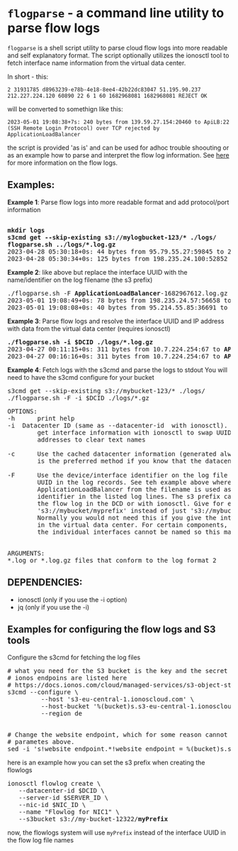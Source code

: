 # `flogparse` - a command line utility to parse flow logs
`flogparse` is a shell script utility to parse cloud flow logs into more readable and self explanatory format. 
The script optionally utilizes the ionosctl tool to fetch interface name information from 
the virtual data center. 

In short - this:

`2 31931785 d8963239-e78b-4e18-8ee4-42b22dc83047 51.195.90.237 212.227.224.120 60890 22 6 1 60 1682968081 1682968081 REJECT OK`

will be converted to somethign like this:

`2023-05-01 19:08:38+7s: 240 bytes from 139.59.27.154:20460 to ApiLB:22 (SSH Remote Login Protocol) over TCP rejected by ApplicationLoadBalancer`


the script is provided 'as is' and can be used for adhoc trouble shoouting or as an example 
how to parse and interpret the flow log information. See [here](https://docs.ionos.com/cloud/compute-engine/networks/how-tos/flow-logs/configure-flow-logs) for more information on the flow logs.

## Examples:

**Example 1**: Parse flow logs into more readable format and add protocol/port information
<pre>
<b>
mkdir logs
s3cmd get --skip-existing s3://mylogbucket-123/* ./logs/
flogparse.sh ../logs/*.log.gz</b>
2023-04-28 05:30:18+0s: 44 bytes from 95.79.55.27:59845 to 212.227.224.120:23 (<b>Telnet</b>) over <b>TCP</b> rejected by d8963239-e78b-4e18-8ee4-42b22dc83047
2023-04-28 05:30:34+0s: 125 bytes from 198.235.24.100:52852 to 212.227.224.120:1900 (<b>UPnP SSDP</b>) over <b>UDP</b> rejected by d8963239-e78b-4e18-8ee4-42b22dc83047
</pre>

**Example 2**: like above but replace the interface UUID with the name/identifier on the log filename (the s3 prefix)

<pre>
./flogparse.sh -F <b>ApplicationLoadBalancer</b>-1682967612.log.gz
2023-05-01 19:08:49+0s: 78 bytes from 198.235.24.57:56658 to 212.227.224.120:137 (NETBIOS Name Service) over UDP rejected by <b>ApplicationLoadBalancer</b>
2023-05-01 19:08:08+0s: 40 bytes from 95.214.55.85:36691 to 212.227.224.120:9091 over TCP rejected by <b>ApplicationLoadBalancer</b>
</pre>

**Example 3**: Parse flow logs and resolve the interface UUID and IP address with data from the virtual data center (requires ionosctl)
<pre>
<b>./flogparse.sh -i $DCID ./logs/*.log.gz </b>
2023-04-27 00:11:15+0s: 311 bytes from 10.7.224.254:67 to <b>API2_Private_NIC</b>:68 (Bootstrap Protocol Client) over UDP accepted by <b>API2_Private_NIC</b>
2023-04-27 00:16:16+0s: 311 bytes from 10.7.224.254:67 to <b>API2_Private_NIC</b>:68 (Bootstrap Protocol Client) over UDP accepted by <b>API2_Private_NIC</b>
</pre>


**Example 4**: Fetch logs with the s3cmd and parse the logs to stdout
You will need to have the s3cmd configure for your bucket
<pre>
s3cmd get --skip-existing s3://mybucket-123/* ./logs/
./flogparse.sh -F -i $DCID ./logs/*.gz
</pre>

<pre>
OPTIONS:
-h      print help
-i <id> Datacenter ID (same as --datacenter-id <id> with ionosctl). Used to
        get interface information with ionosctl to swap UUIDs and IP
        addresses to clear text names

-c      Use the cached datacenter information (generated alwys with -i if -c not used). This
        is the preferred method if you know that the datacenter information is not changing

-F      Use the device/interface identifier on the log file name instead of the
        UUID in the log records. See teh example above where the string
        ApplicationLoadBalancer from the filename is used as the interface
        identifier in the listed log lines. The s3 prefix can be defined when setting
        the flow log in the DCD or with ionosctl. Give for example
        's3://mybucket/myprefix' instead of just 's3://mybucket' in the DCD or ionosctl.
        Normally you would not need this if you give the interfaces (NICs) proper names
        in the virtual data center. For certain components, such as the application load balancer
        the individual interfaces cannot be named so this may be a useful option.


ARGUMENTS:
*.log or *.log.gz files that conform to the log format 2
</pre>

## DEPENDENCIES:
- ionosctl (only if you use the -i option)
- jq (only if you use the -i)

## Examples for configuring the flow logs and S3 tools
Configure the s3cmd for fetching the log files
<pre>
# what you need for the S3 bucket is the key and the secret from the DCD S3 panel
# ionos endpoins are listed here
# https://docs.ionos.com/cloud/managed-services/s3-object-storage/endpoints
s3cmd --configure \
         --host 's3-eu-central-1.ionoscloud.com' \
         --host-bucket '%(bucket)s.s3-eu-central-1.ionoscloud.com' \
         --region de
         

# Change the website endpoint, which for some reason cannot be set with the command line
# parametes above.
sed -i 's!website_endpoint.*!website_endpoint = %(bucket)s.s3-website-de-central.profitbricks.com!g' .s3cfg
</pre>

here is an example how you can set the s3 prefix when creating the flowlogs
<pre>
ionosctl flowlog create \
   --datacenter-id $DCID \
   --server-id $SERVER_ID \
   --nic-id $NIC_ID \
   --name "Flowlog for NIC1" \
   --s3bucket s3://my-bucket-12322/<b>myPrefix</b>
</pre>
now, the flowlogs system will use `myPrefix` instead of the interface UUID in the flow log file names

